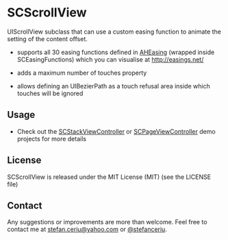 # SCScrollView

UIScrollView subclass that can use a custom easing function to animate the setting of the content offset.

- supports all 30 easing functions defined in [AHEasing](https://github.com/warrenm/AHEasing) (wrapped inside SCEasingFunctions) which you can visualise at http://easings.net/

- adds a maximum number of touches property

- allows defining an UIBezierPath as a touch refusal area inside which touches will be ignored 

## Usage

- Check out the [SCStackViewController](https://github.com/stefanceriu/SCStackViewController) or [SCPageViewController](https://github.com/stefanceriu/SCPageViewController) demo projects for more details

## License
SCScrollView is released under the MIT License (MIT) (see the LICENSE file)

## Contact
Any suggestions or improvements are more than welcome.
Feel free to contact me at [stefan.ceriu@yahoo.com](mailto:stefan.ceriu@yahoo.com) or [@stefanceriu](https://twitter.com/stefanceriu).